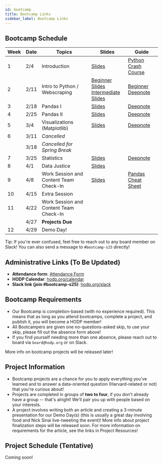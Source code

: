 ```yaml
---
id: bootcamp
title: Bootcamp Links
sidebar_label: Bootcamp Links
---
```


## Bootcamp Schedule 

| Week        | Date    | Topics                        | Slides         | Guide                                                      |
| ----------- | ------- | ----------------------------- | -------------- | ---------------------------------------------------------- |
| 1           | 2/4    | Introduction                  | [Slides](https://docs.google.com/presentation/d/1Ztt8ajmKT_cwHvWOKmGR4p9Ekkg1KhbB5JB6438rBsA/edit?usp=sharing) | [Python Crash Course](https://www.youtube.com/watch?v=fWjsdhR3z3c)    |
| 2           | 2/11    | Intro to Python / Webscraping                       | [Beginner Slides](https://docs.google.com/presentation/d/13U3J4OTA3ehmtB_KftqXgCey5VlFdarTEhPlH3P_uGM/edit?usp=sharing) <br/> [Intermediate Slides](https://docs.google.com/presentation/d/1roB_ejGmRCzp0XrOq4hCxlWQCXrtVfJ-IsOXOq3JAtI/edit?usp=sharing) | [Beginner Deepnote](https://deepnote.com/workspace/Harvard-Open-Data-Project-750167f0-7fe9-4720-b70f-903312daee43/project/Python-Bootcamp-339bd0cf-d857-4e0f-9a8a-5c0834a44ad4/notebook/48e964df107640af9066591ee998018b) |
| 3           |  2/18    | Pandas I                 | [Slides](https://docs.google.com/presentation/d/11EWn9qLnFrA1bM6EGufWBdWHzHMCrxZAFroRLOo7fTU/edit?usp=sharing) | [Deepnote](https://deepnote.com/workspace/Harvard-Open-Data-Project-750167f0-7fe9-4720-b70f-903312daee43/project/Numpy-and-Pandas-Bootcamp-7784430b-15a6-450a-bbbd-c77aa7bbf7e7/notebook/Pandas-Fall-2024-Spring-2025-4fffc450ccf2453f92bc86de5a1a4904) |
| 4           | 2/25     | Pandas II             | [Slides](https://docs.google.com/presentation/d/17IdeQrZbW3inyllGLZM5xrrZ9hpQv3llh2F-CIF3NJA/edit?usp=sharing) | [Deepnote](https://deepnote.com/workspace/Harvard-Open-Data-Project-750167f0-7fe9-4720-b70f-903312daee43/project/Numpy-and-Pandas-Bootcamp-7784430b-15a6-450a-bbbd-c77aa7bbf7e7/notebook/Data-Cleaning-Fall-2024-Spring-2025-715b2387856d48cdaa6cba4fdfa66b29)  |
| 5           | 3/4   | Visualizations (Matplotlib)                | [Slides](https://docs.google.com/presentation/d/1SXjztkYSrp77W9cdYIJrxFB16EXlVrQ_QbrtHT6ALys/edit?usp=sharing) | [Deepnote](https://deepnote.com/workspace/harvardopendata-750167f0-7fe9-4720-b70f-903312daee43/project/Graphs-in-Python-Bootcamp-cd78f215-7e16-4215-bdd0-1e42afda656f/notebook/Graphs-in-Bootcamp-Matplotlib-Spring-2025-1a2bae38d0be4eaca9ffab35ecd5ca19) |
| 6           | 3/11   | *Cancelled*                   |  | |
| | 3/18 | *Cancelled for Spring Break* | | |
| 7           | 3/25   | Statistics                     | [Slides](https://docs.google.com/presentation/d/1m4P5-ghnnF5oaS5LUS52kh2X0mnjhmtHpHe3Ja8A2T8/edit?usp=sharing) | [Deepnote](https://deepnote.com/workspace/harvardopendata-750167f0-7fe9-4720-b70f-903312daee43/project/Stats-Bootcamp-4aa492f9-b571-4320-8527-7ac4df6ad85a/notebook/Statistics-eb45c2762d894ba6a7fdebf33000edd0) |
| 8           | 4/1   | Data Justice | [Slides](https://docs.google.com/presentation/d/1dpfh50x0XaT_Uth4Vg9uuF42pUkn3cqxrN7YZY47l8I/edit?usp=sharing) | |
| 9           | 4/8  | Work Session and Content Team Check-In| [Slides](https://docs.google.com/presentation/d/1JawfYBLuS-GcHW5aw18Jg21XlxiSFCN7QDfgJhvZp7Q/edit?usp=sharing) | [Pandas Cheat Sheet](https://pandas.pydata.org/Pandas_Cheat_Sheet.pdf) |
| 10          | 4/15   | Extra Session |  |  |
| 11 | 4/22 | Work Session and Content Team Check-In | | |
| | 4/27 | **Projects Due**
| 12          | 4/29   | Demo Day! |  |  |


<!---

| Week        | Date    | Topics                        | Slides         | Guide                                                      |
| ----------- | ------- | ----------------------------- | -------------- | ---------------------------------------------------------- |
| 1           | 9/10    | Introduction                  | [Slides](https://docs.google.com/presentation/d/1QCBNcpFMw8fOPiig5nMMtmMrxDvtdlRAJPzWKdHNen8/edit#slide=id.gcb11d380f7_0_171) |     |
| 2           | 9/17    | Python                        | [Beginner Slides](https://docs.google.com/presentation/d/1OdlwM1Pdj5YSVtujT2YmzxWrfVtIXy--msufARLEbLg/edit?usp=sharing) <br/> [Intermediate (Intro to DS) Slides](https://docs.google.com/presentation/d/1DZk2VpfRo9g-LywFDrGV9dDodSB6-xI6XF5tO-U5yp4/edit#slide=id.p) | [Beginner Deepnote](https://deepnote.com/workspace/harvardopendata-750167f0-7fe9-4720-b70f-903312daee43/project/Python-Bootcamp-339bd0cf-d857-4e0f-9a8a-5c0834a44ad4/notebook/Python%20Bootcamp%20Beginners-48e964df107640af9066591ee998018b) |
| 3           |  9/24    | Pandas                  | [Slides](https://docs.google.com/presentation/d/1x0MnJBXLdFQeVsK4drDiksZaMDAyoJaeoordyOVAbc0/edit?usp=sharing) | [Deepnote](https://deepnote.com/workspace/harvardopendata-750167f0-7fe9-4720-b70f-903312daee43/project/Numpy-and-Pandas-Bootcamp-7784430b-15a6-450a-bbbd-c77aa7bbf7e7/notebook/Pandas%20(Fall%202024)-4fffc450ccf2453f92bc86de5a1a4904) |
| 4           | 10/1     | Data Cleaning             | [Slides](https://docs.google.com/presentation/d/1Dq3KGjL2MCFZ4S6Ebg607BiZZByWCLRMaFlw_AyxHEc/edit?usp=sharing) | [Deepnote](https://deepnote.com/workspace/harvardopendata-750167f0-7fe9-4720-b70f-903312daee43/project/Numpy-and-Pandas-Bootcamp-7784430b-15a6-450a-bbbd-c77aa7bbf7e7/notebook/Data%20Cleaning%20(Fall%202024)-715b2387856d48cdaa6cba4fdfa66b29) |
| 5           | 10/8   | Visualizations                | [Slides](https://docs.google.com/presentation/d/1usZV9MhHITzz966zr2EFYGtT0YCRBKG4BUi5mNqIJ1Q/edit?usp=sharing) | [Deepnote](https://deepnote.com/workspace/harvardopendata-750167f0-7fe9-4720-b70f-903312daee43/project/Graphs-in-Python-Bootcamp-cd78f215-7e16-4215-bdd0-1e42afda656f/notebook/Graphs-in-Bootcamp-35dbc7c80599417ebcafafe5e16098c4) <br/> [Project Topics](https://hodp.org/project-topics) <br/> [Project Proposal](https://tinyurl.com/project-proposal-f24) |
| 6           | 10/15   | Statistics                    | [Slides](https://docs.google.com/presentation/d/1G54NI1yiO8q8wEc94U4JXLtrbtqSJNToAR-g40VTRes/edit?usp=sharing)  |[Deepnote](https://deepnote.com/workspace/harvardopendata-750167f0-7fe9-4720-b70f-903312daee43/project/Stats-Bootcamp-4aa492f9-b571-4320-8527-7ac4df6ad85a/notebook/Statistics-Latest-eb45c2762d894ba6a7fdebf33000edd0) |
| 7           | 10/22   | Data Justice                      | [Slides](https://docs.google.com/presentation/d/1Hu5OJP1ZPI1tx0GbmJtF6o_JRJE7jDD3jFrkX6C78gc/edit?usp=sharing) |  |
| 8           | 10/29   | Work Session #1: Datathon Intro | [Slides](https://docs.google.com/presentation/d/1seUN-mu6ltiN7BR6rQciYJ7eaYowdfGI7xEKpLZsQG4/edit?usp=sharing) | [Pandas Cheat Sheet](https://pandas.pydata.org/Pandas_Cheat_Sheet.pdf) |
| | 11/2 | Datathon! | | |
| | 11/5 | Cancelled for Election Day | | |
| 9           | 11/12  | Work Session #2: Data Analysis | [Slides](https://docs.google.com/presentation/d/1YW8KFo9PXZRfkOIXnT25BPEIViTw3GBgfRLnlQINlD0/edit?usp=sharing) |  |
| 10          | 11/19   | Work Session #3: Article Writing | [Slides](https://docs.google.com/presentation/d/1-EYEBH4A405J4i-yRs_xNYkYLeoHrXrMQPjdcvAFqwg/edit?usp=sharing) |  |
| | 11/26 | Cancelled for Thanksgiving | | |
| | 12/1 | **Projects Due**
| 11          | 12/3    | Demo Day! |  |  |

--->

<!---

| Week        | Date    | Topics                        | Slides         | Guide                                                      |
| ----------- | ------- | ----------------------------- | -------------- | ---------------------------------------------------------- |
| 1           | 9/9     | Introduction                  | [Bootcamp 1](https://docs.google.com/presentation/d/14qDlkedzyzqxdMjJonw1h4IYTBLagGoyPV93S2Ak-nY/edit?usp=sharing) |  [Installation](https://docs.hodp.org/docs/installation)   |
| 2           | 9/16    | Best Practices & Journalism   | [Bootcamp 2](https://docs.google.com/presentation/d/1eBF_dYUgltFFbkinKw8hEoVLJlxbqIsC-32UUyoOO80/edit?usp=sharing) | [Best Practices](https://docs.hodp.org/docs/good-practices), [Article Guide](https://docs.hodp.org/docs/article-guide) |
| 3           | 9/23    | Python                        | [Beginner](https://docs.google.com/presentation/d/14L22QOzyqRQsE9fjvBqtW9RLpEQoc2OyBpvNEJBrKwc/edit?usp=sharing), [Intermediate](https://docs.google.com/presentation/d/1PzBsynLuAk-poI_Rj25_U1Jo_9SDaCTBiJ85JD__FQE/edit?usp=sharing) | [Python](https://docs.hodp.org/docs/python), [Python Intermediate](https://docs.hodp.org/docs/python-intermediate) |
| 4           | 9/30    | Numpy/Pandas                  | [Beginner](https://docs.google.com/presentation/d/1RbPVVDEt6r0Io51NioNoOSfg0BWZ85c0wkJ4BwDVPkU/edit?usp=sharing), [Intermediate](https://docs.google.com/presentation/d/1BzDISDGKyw301qS6Kp23b9OD6_qFg9yEkGYixu6kC3k/edit?usp=sharing) | [Numpy + Pandas](https://docs.hodp.org/docs/numpy-pandas) |
| 5           | 10/7    | Graphs in Python              | [Slides](https://docs.google.com/presentation/d/1HlX2mPLxN2j2SsQgUIw-25g4AxqpQEHQPo8jI-nj8Ek/edit?usp=sharing) | [Plotly](https://docs.hodp.org/docs/plotly/) |
| 6           | 10/14   | R (Tidyverse)                    | [Slides](https://docs.google.com/presentation/d/1B-Yn5m_q_BkW7xjTQNmrz9SY1WBQmmnGnZkAF6lKCLw/edit?usp=sharing) | [R Notebook](https://tinyurl.com/hodp-r2021) |
| 7           | 10/21   | R (ggplot)                         | [Slides](https://docs.google.com/presentation/d/1U1EMLhfSJa2NGkCycU7sZkE7DGXgv7iPubpp0RLAcoo/edit?usp=sharing) | [R Notebook](https://tinyurl.com/hodp-ggplot-f21) |
| 8           | 10/28   | Stats                      | [Slides](https://docs.google.com/presentation/d/1Dcck9fft4HB6oK5vCb-eyRd2yjWF8_xC9CYUOr1uuyM/edit?usp=sharing) | [Deepnote](https://hodp.org/bootcamp-stats) |
| 9           | 11/4    | Scraping                  | [Slides](https://docs.google.com/presentation/d/1dxPM4bsMUQALEwnGhplrcLy2IbMF90VrjOv0QNlSwzw/edit?usp=sharing) | [Deepnote](https://tinyurl.com/bootcamp-f21-scraping) |
| 10          | 11/11   | Data Justice                | N/A            | N/A |

--->

Tip: If you're ever confused, feel free to reach out to any board member on Slack! You can also send a message to `#bootcamp-s25` directly!

## Administrative Links (To Be Updated)
- **Attendance form**: [Attendance Form](https://docs.google.com/forms/d/e/1FAIpQLSdG8fL61ZbrvU0D195k6BR7BaHFCdIw5wu26bmkMLPsKnB90A/viewform?usp=preview)
- **HODP Calendar**: [hodp.org/calendar](http://hodp.org/calendar)
- **Slack link (join #bootcamp-s25)**: [hodp.org/slack](http://hodp.org/joinslack)

## Bootcamp Requirements
- Our Bootcamp is completion-based (with no experience required). This means that as long as you attend bootcamps, complete a project, and publish it, you will become a HODP member!
- All Bootcampers are given one no-questions-asked skip, to use your skip, please fill out the absence form above!
- If you find yourself needing more than one absence, please reach out to board via `board@hodp.org` or on Slack.

More info on bootcamp projects will be released later!


## Project Information
- Bootcamp projects are a chance for you to apply everything you've learned and to answer a data-oriented question (Harvard-related or not) that you're curious about!
- Projects are completed in groups of **two to four**, if you don't already have a group -- that's alright! We'll pair you up with people based on your interests.
- A project involves writing both an article and creating a 3-minute presentation for our Demo Day(s) (this is usually a great day involving food and Nick Sinai live-tweeting the event)! More info about project finalization steps will be released soon.
For more information on requirements for the article, see the links in Project Resources!

## Project Schedule (Tentative)
Coming soon!

<!---
| Date        | Topic |
| ----------- | -------|
|          | Projects introduced.|
|      | Form project groups in bootcamp social! |
|       | Submit project group @ hodp.org/project-proposals |
|       | Project groups released! |
| 10/22     | Last content bootcamp! |
| 10/29       | Work sessions begin. |
| 12/1        | Projects due!  |
| 12/3        | Demo Day  |
--->

<!---

## Project Resources
- [Project Turn-in Checklist](https://docs.google.com/document/d/1cSd5UGQHeCy1KEvp4HE_HcadZcxAk-aUAtof1vZbK4M/edit?usp=sharing): lists everything you need to remember/turn in
- [HODP Article Template](https://docs.google.com/document/d/1oeDl3xG61z7aHbzZnq64nnDlHMyJiB1SgCrkaTpw4bs/edit?usp=sharing): we recommend using this template for your article to make sure it's formatted correctly
- [Guide to Writing HODP Articles](https://docs.hodp.org/docs/article-guide): writing advice, content from the Data Journalism bootcamp
- [Style Guide (formatting, tone, etc.)](https://docs.hodp.org/docs/style-guide)
- Graph templates and style guides for [R](https://github.com/HarvardOpenData/HODP-StyleGuide), [Python](https://deepnote.com/project/b78569dd-8fe2-4351-b551-2db935360f0c#%2Fnotebook.ipynb): your graphs must adhere to these styles
- Instructions on how to submit [Plotly interactive visualizations](https://docs.google.com/document/d/1vwdV0nyhwZdc8H8wLF4CEfnEDZrX3cfDaFgdDK5iKx0/edit?usp=sharing)
--->
